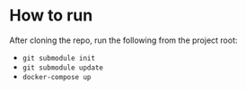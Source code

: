 # How to run

After cloning the repo, run the following from the project root:

- `git submodule init`
- `git submodule update`
- `docker-compose up`
